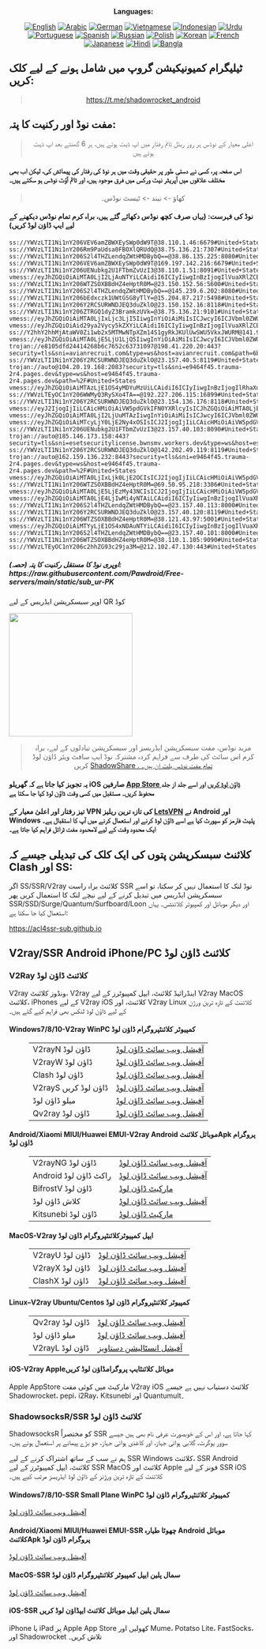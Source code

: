 
<div align="center">

**Languages:**

[![English](https://img.shields.io/badge/Language-English-red?style=for-the-badge)](README-en.md)
[![Arabic](https://img.shields.io/badge/Language-Arabic-red?style=for-the-badge)](README-ar.md)
[![German](https://img.shields.io/badge/Language-German-red?style=for-the-badge)](README-de.md)
[![Vietnamese](https://img.shields.io/badge/Language-Vietnamese-red?style=for-the-badge)](README-vi.md)
[![Indonesian](https://img.shields.io/badge/Language-Indonesian-red?style=for-the-badge)](README-id.md)
[![Urdu](https://img.shields.io/badge/Language-Urdu-red?style=for-the-badge)](README-ur-PK.md)
[![Portuguese](https://img.shields.io/badge/Language-Portuguese-red?style=for-the-badge)](README-pt-BR.md)
[![Spanish](https://img.shields.io/badge/Language-Spanish-red?style=for-the-badge)](README-es.md)
[![Russian](https://img.shields.io/badge/Language-Russian-red?style=for-the-badge)](README-ru.md)
[![Polish](https://img.shields.io/badge/Language-Polish-red?style=for-the-badge)](README-pl.md)
[![Korean](https://img.shields.io/badge/Language-Korean-red?style=for-the-badge)](README-ko-KR.md)
[![French](https://img.shields.io/badge/Language-French-red?style=for-the-badge)](README-fr.md)
[![Japanese](https://img.shields.io/badge/Language-Japanese-red?style=for-the-badge)](README-ja.md)
[![Hindi](https://img.shields.io/badge/Language-Hindi-red?style=for-the-badge)](README-hi.md)
[![Bangla](https://img.shields.io/badge/Language-Bangla-red?style=for-the-badge)](README-bn.md)

</div>
<h2>ٹیلیگرام کمیونیکیشن گروپ میں شامل ہونے کے لیے کلک کریں:</h2>
 <blockquote>
 <p style="text-align: center;"><a href="https://t.me/shadowrocket_android">https://t.me/shadowrocket_android</a></p>
 </blockquote>
 <h2>مفت نوڈ اور رکنیت کا پتہ:</h2>
 <blockquote>
 <p style="text-align: center;">اعلی معیار کے نوڈس ہر روز ریئل ٹائم رفتار میں اپ ڈیٹ ہوتے ہیں، ہر 6 گھنٹے بعد اپ ڈیٹ ہوتے ہیں</p>
 </blockquote>
 <h4>اس صفحہ پر، کسی نے دستی طور پر حقیقی وقت میں ہر نوڈ کی رفتار کی پیمائش کی، لیکن اب بھی مختلف علاقوں میں آپریٹر نیٹ ورکس میں فرق موجود ہیں، اور ٹائم آؤٹ نوڈس ہو سکتے ہیں۔ </h4>
 <blockquote>
 <p style="text-align: center;">کھاؤ -> نیند -> ٹیسٹ نوڈس۔ </p>
 </blockquote>
 <h4>نوڈ کی فہرست: (یہاں صرف کچھ نوڈس دکھائے گئے ہیں، براہ کرم تمام نوڈس دیکھنے کے لیے ایپ ڈاؤن لوڈ کریں)</h4>
    
```
ss://YWVzLTI1Ni1nY206VEV6amZBWXEySWp0dW9T@38.110.1.46:6679#United+States
ss://YWVzLTI1Ni1nY206Rm9PaUdsa0FBOXlQRUdQ@38.75.136.21:7307#United+States
ss://YWVzLTI1Ni1nY206S2l4THZLendqZWtHMDBybQ==@38.86.135.225:8080#United+States
ss://YWVzLTI1Ni1nY206VEV6amZBWXEySWp0dW9T@169.197.142.216:6679#United+States
ss://YWVzLTI1Ni1nY206UENubkg2U1FTbmZvUzI3@38.110.1.51:8091#United+States
vmess://eyJhZGQiOiAiMTA0LjI2LjAuNTYiLCAidiI6ICIyIiwgInBzIjogIlVuaXRlZCBTdGF0ZXMiLCAicG9ydCI6IDIwOTUsICJpZCI6ICJhNjNlOWM4Yy0yYzA0LTRiOGUtYWY2YS00YTAyNDk0YTFmMGIiLCAiYWlkIjogIjAiLCAibmV0IjogIndzIiwgInR5cGUiOiAiIiwgImhvc3QiOiAiaXAyLjgwODQ3MjYueHl6IiwgInBhdGgiOiAiZ2l0aHViLmNvbS9BbHZpbjk5OTkiLCAidGxzIjogIiJ9
ss://YWVzLTI1Ni1nY206WTZSOXBBdHZ4eHptR0M=@23.150.152.56:5600#United+States
ss://YWVzLTI1Ni1nY206S2l4THZLendqZWtHMDBybQ==@145.239.6.202:8080#United+Kingdom
ss://YWVzLTI1Ni1nY206bEdxczk1UWtGSG8yTlY=@15.204.87.217:5498#United+States
ss://YWVzLTI1Ni1nY206Y2RCSURWNDJEQ3duZklO@23.150.152.16:8118#United+States
ss://YWVzLTI1Ni1nY206ZTRGQ1dyZ3BramkzUVk=@38.75.136.21:9101#United+States
vmess://eyJhZGQiOiAiMTA0LjIxLjc3LjI5IiwgInYiOiAiMiIsICJwcyI6ICJVbml0ZWQgU3RhdGVzIiwgInBvcnQiOiA0NDMsICJpZCI6ICI4ZDkwYzEyOS00MTU2LTRkNmMtOTExNS0yNGRmMjVmMjZhMDIiLCAiYWlkIjogIjAiLCAibmV0IjogIndzIiwgInR5cGUiOiAiIiwgImhvc3QiOiAiYmV5b25kZGJjLnNicyIsICJwYXRoIjogIi9saW5rd3MiLCAidGxzIjogInRscyJ9
vmess://eyJhZGQiOiAid29ya2Vycy5kZXYiLCAidiI6ICIyIiwgInBzIjogIlVuaXRlZCBTdGF0ZXMiLCAicG9ydCI6IDQ0MywgImlkIjogIjc2MjIxYmZiLWU5MmYtNGU4MC04MWM1LTZmZTQ4ZjUwYWMwYiIsICJhaWQiOiAiMCIsICJuZXQiOiAid3MiLCAidHlwZSI6ICIiLCAiaG9zdCI6ICJmcmFncmFudC1oZWFydC1jOTRiLmZ0aWNyaC53b3JrZXJzLmRldiIsICJwYXRoIjogIi9nbHdlaWRmLnNicy9saW5rd3MiLCAidGxzIjogInRscyJ9
ss://Y2hhY2hhMjAtaWV0Zi1wb2x5MTMwNTpXZm14S1gyRkJKUlUwSWU5VkxJWURM@141.98.234.93:20012#Hong+Kong
vmess://eyJhZGQiOiAiMTA0LjE5LjU1LjQ5IiwgInYiOiAiMiIsICJwcyI6ICJVbml0ZWQgU3RhdGVzIiwgInBvcnQiOiAyMDgyLCAiaWQiOiAiNWYzZjA5YWQtODljYi00ZTk0LWE3YWQtYWE4MjM5OTEzNTU1IiwgImFpZCI6ICIwIiwgIm5ldCI6ICJ3cyIsICJ0eXBlIjogIiIsICJob3N0IjogImlwMy42OTI5MTk4Lnh5eiIsICJwYXRoIjogImdpdGh1Yi5jb20vQWx2aW45OTk5IiwgInRscyI6ICIifQ==
trojan://e8105dfd24414268b6c7652c63731097@198.41.220.20:443?security=tls&sni=avianrecruit.com&type=ws&host=avianrecruit.com&path=6b777a91#United+States
ss://YWVzLTI1Ni1nY206Y2RCSURWNDJEQ3duZklO@23.157.40.5:8119#United+States
trojan://auto@104.20.19.168:2083?security=tls&sni=e9464f45.trauma-2r4.pages.dev&type=ws&host=e9464f45.trauma-2r4.pages.dev&path=%2F#United+States
vmess://eyJhZGQiOiAiMTAzLjE1OS4yMDYuMzUiLCAidiI6ICIyIiwgInBzIjogIlRhaXdhbiIsICJwb3J0IjogMzE5NDUsICJpZCI6ICJlMmU1MTFiMC03ZGVmLTRlMWItZDIzOC02Y2I1MzkxYjJlM2YiLCAiYWlkIjogIjAiLCAibmV0IjogIndzIiwgInR5cGUiOiAiIiwgImhvc3QiOiAiIiwgInBhdGgiOiAiIiwgInRscyI6ICIifQ==
ss://YWVzLTEyOC1nY206WWMyQ3RySXo4TA==@192.227.206.115:16899#United+States
ss://YWVzLTI1Ni1nY206Y2RCSURWNDJEQ3duZklO@23.154.136.176:8118#United+States
vmess://eyJ2IjogIjIiLCAicHMiOiAiVW5pdGVkIFN0YXRlcyIsICJhZGQiOiAiMTA0LjE5LjQ1LjgiLCAicG9ydCI6ICIyMDk1IiwgImlkIjogIjdhNzM3ZjQxLWI3OTItNDI2MC05NGZmLTNkODY0ZGE2N2I4MCIsICJhaWQiOiAiMCIsICJzY3kiOiAiYXV0byIsICJuZXQiOiAid3MiLCAidHlwZSI6ICJub25lIiwgImhvc3QiOiAib25lYS5mbGhhLnJ1IiwgInBhdGgiOiAiLyIsICJ0bHMiOiAiIiwgInNuaSI6ICIiLCAiYWxwbiI6ICIifQ==
vmess://eyJhZGQiOiAiMTA0LjI2LjUuMTAzIiwgInYiOiAiMiIsICJwcyI6ICJVbml0ZWQgU3RhdGVzIiwgInBvcnQiOiAyMDk1LCAiaWQiOiAiYTYzZTljOGMtMmMwNC00YjhlLWFmNmEtNGEwMjQ5NGExZjBiIiwgImFpZCI6ICIwIiwgIm5ldCI6ICJ3cyIsICJ0eXBlIjogIiIsICJob3N0IjogImlwMi44MDg0NzI2Lnh5eiIsICJwYXRoIjogImdpdGh1Yi5jb20vQWx2aW45OTk5IiwgInRscyI6ICIifQ==
vmess://eyJhZGQiOiAiMTcyLjY0LjE2Ny4xOSIsICJ2IjogIjIiLCAicHMiOiAiVW5pdGVkIFN0YXRlcyIsICJwb3J0IjogMjA5NSwgImlkIjogImE2M2U5YzhjLTJjMDQtNGI4ZS1hZjZhLTRhMDI0OTRhMWYwYiIsICJhaWQiOiAiMCIsICJuZXQiOiAid3MiLCAidHlwZSI6ICIiLCAiaG9zdCI6ICJpcDIuODA4NDcyNi54eXoiLCAicGF0aCI6ICJnaXRodWIuY29tL0FsdmluOTk5OSIsICJ0bHMiOiAiIn0=
ss://YWVzLTI1Ni1nY206UENubkg2U1FTbmZvUzI3@23.157.40.103:8090#United+States
trojan://auto@185.146.173.158:443?security=tls&sni=esetsecuritylicense.bwnsmv.workers.dev&type=ws&host=esetsecuritylicense.bwnsmv.workers.dev#Sweden
ss://YWVzLTI1Ni1nY206Y2RCSURWNDJEQ3duZklO@142.202.49.119:8119#United+States
trojan://auto@162.159.136.232:8443?security=tls&sni=e9464f45.trauma-2r4.pages.dev&type=ws&host=e9464f45.trauma-2r4.pages.dev&path=%2F#United+States
vmess://eyJhZGQiOiAiMTA0LjIxLjk0LjE2OCIsICJ2IjogIjIiLCAicHMiOiAiVW5pdGVkIFN0YXRlcyIsICJwb3J0IjogODAsICJpZCI6ICI0ODA0ZjE0Yi1jMWY4LTQ1MmQtYTZlYy1lZmYxNDkwYWVhYzkiLCAiYWlkIjogIjAiLCAibmV0IjogIndzIiwgInR5cGUiOiAiIiwgImhvc3QiOiAiaGRmeTZjMS5mcmVlbGluZXMubmV0IiwgInBhdGgiOiAiL2xSa0dDa1lTOVg1R0ROSllNV1hON2tDbTNsTCIsICJ0bHMiOiAiIn0=
ss://YWVzLTI1Ni1nY206WTZSOXBBdHZ4eHptR0M=@69.50.95.218:3306#United+States
vmess://eyJhZGQiOiAiMTA0LjE5LjEzMy43NCIsICJ2IjogIjIiLCAicHMiOiAiVW5pdGVkIFN0YXRlcyIsICJwb3J0IjogNDQzLCAiaWQiOiAiYmY2NzQzN2UtNmM5MC00NWNhLWFiYzItYzcyNDBhNWNlMmFhIiwgImFpZCI6ICIwIiwgIm5ldCI6ICJ3cyIsICJ0eXBlIjogIiIsICJob3N0IjogImZveGx1eC5mb3ZpLnRrIiwgInBhdGgiOiAiL2Vpc2FzcWEiLCAidGxzIjogInRscyJ9
vmess://eyJhZGQiOiAiMTA0LjE4LjIwMi4yNTAiLCAidiI6ICIyIiwgInBzIjogIlVuaXRlZCBTdGF0ZXMiLCAicG9ydCI6IDg0NDMsICJpZCI6ICJhMTY1NWY1MS0xZTIwLTRhOTItOGExMS1iN2NhMzBhN2EzNTMiLCAiYWlkIjogIjAiLCAibmV0IjogIndzIiwgInR5cGUiOiAiIiwgImhvc3QiOiAiZXJmYW5uZXdmcmVlbm9kZXMudmRtbXN3eXptemlnb252bmprNDQzLndvcmtlcnMuZGV2IiwgInBhdGgiOiAiL2FmcmhtczA3LnhmaXhlZGZsb2F0LmNmZC9saW5rd3MiLCAidGxzIjogInRscyJ9
ss://YWVzLTI1Ni1nY206S2l4THZLendqZWtHMDBybQ==@23.157.40.113:8000#United+States
ss://YWVzLTI1Ni1nY206Y2RCSURWNDJEQ3duZklO@23.157.40.120:8119#United+States
ss://YWVzLTI1Ni1nY206WTZSOXBBdHZ4eHptR0M=@38.121.43.97:5001#United+States
vmess://eyJhZGQiOiAiMTYyLjE1OS4xNDAuNTYiLCAidiI6ICIyIiwgInBzIjogIlVuaXRlZCBTdGF0ZXMiLCAicG9ydCI6IDIwODIsICJpZCI6ICI1ZjNmMDlhZC04OWNiLTRlOTQtYTdhZC1hYTgyMzk5MTM1NTUiLCAiYWlkIjogIjAiLCAibmV0IjogIndzIiwgInR5cGUiOiAiIiwgImhvc3QiOiAiaXAzLjY5MjkxOTgueHl6IiwgInBhdGgiOiAiZ2l0aHViLmNvbS9BbHZpbjk5OTkiLCAidGxzIjogIiJ9
ss://YWVzLTI1Ni1nY206S2l4THZLendqZWtHMDBybQ==@23.157.40.101:8000#United+States
ss://YWVzLTI1Ni1nY206WTZSOXBBdHZ4eHptR0M=@38.110.1.105:9090#United+States
ss://YWVzLTEyOC1nY206c2hhZG93c29ja3M=@212.102.47.130:443#United+States
```
<h5>اوپری نوڈ کا مستقل رکنیت کا پتہ (حصہ): https://raw.githubusercontent.com/Pawdroid/Free-servers/main/static/sub_ur-PK</h5>
 <p>اوپر سبسکرپشن ایڈریس کے لیے QR کوڈ</p>
 <img src='https://raw.githubusercontent.com/Pawdroid/Free-servers/main/static/sub_ur-PK.png' width=250 height=250>
 <blockquote style='text-align: center;'>مزید نوڈس، مفت سبسکرپشن ایڈریسز اور سبسکرپشن تبادلوں کے لیے، براہ کرم اس سائٹ کی طرف سے فراہم کردہ مشترکہ نوڈ ایپ سافٹ ویئر ڈاؤن لوڈ کریں <a href='https://shadowsharing.com'>ShadowShare . تمام مفت نوڈس بلٹ ان ہیں۔ </a></blockquote>
 <h4>یہ تجویز کیا جاتا ہے کہ گھریلو iOS صارفین <a href='https://apps.apple.com/cn/app/shadowshare/id1612647259'>App Store ڈاؤن لوڈ کریں</a> اور اسے جلد از جلد محفوظ کریں۔ مستقبل میں کسی وقت ڈاؤن لوڈ کیا جا سکتا ہے</h4>
 <h4>تیز رفتار اور اعلیٰ معیار کے VPN کی تازہ ترین ریلیز <a href='https://letsgovpn.com'>LetsVPN</a> نے Android اور Windows پلیٹ فارمز کو سپورٹ کیا ہے اسے ڈاؤن لوڈ کرنے اور استعمال کرنے میں آپ کا استقبال ہے۔ ایک محدود وقت کے لیے لامحدود مفت ٹرائل فراہم کیا جاتا ہے۔ </h4>
 <div class="nv-content-wrap entry-content">
 <h2>کلائنٹ سبسکرپشن پتوں کی ایک کلک کی تبدیلی جیسے کہ Clash اور SS:</h2>
 <p>اگر SS/SSR/V2ray کلائنٹ براہ راست SSR نوڈ لنک کا استعمال نہیں کر سکتا، تو اسے سبسکرپشن ایڈریس میں تبدیل کرنے کے لیے نیچے لنک کا استعمال کریں پھر SSR/SSD/Surge/Quantum/Surfboard/Loon اور دیگر موبائل اور کمپیوٹر کلائنٹس۔ یہاں استعمال کیا جا سکتا ہے:</p>
 <p><a href="https://acl4ssr-sub.github.io" target="_blank" rel="noreferrer noopener nofollow">https://acl4ssr-sub.github.io</a></p>
 <h2>V2ray/SSR Android iPhone/PC کلائنٹ ڈاؤن لوڈ</h2>
 <h3>V2Ray کلائنٹ ڈاؤن لوڈ</h3>
 <p>V2ray ونڈوز کلائنٹ، V2ray اینڈرائیڈ کلائنٹ، ایپل کمپیوٹرز کے لیے V2ray MacOS کلائنٹ، iPhones کے لیے V2ray iOS کلائنٹ، اور V2ray Linux کلائنٹ کے تازہ ترین ورژن کے لیے ڈاؤن لوڈ لنکس بھی فراہم کیے گئے ہیں۔ </p>
 <h4>Windows7/8/10-<strong>V2ray WinPC کمپیوٹر کلائنٹ</strong>پروگرام ڈاؤن لوڈ</h4>
 <figure class="wp-block-table alignwide is-style-stripes"><table><tbody><tr><td>V2rayN ڈاؤن لوڈ</td><td><a href="https://github. com/2dust/v2rayN/releases" target="_blank" rel="noreferrer noopener">آفیشل ویب سائٹ ڈاؤن لوڈ</a></td></tr><tr><td>V2rayW ڈاؤن لوڈ</td><td> <a href="https://github.com/Cenmrev/V2RayW/releases" target="_blank" rel="noreferrer noopener">آفیشل ویب سائٹ ڈاؤن لوڈ</a></td></tr><tr><td> Clash ڈاؤن لوڈ</td><td><a href="https://github.com/Fndroid/clash_for_windows_pkg/releases" target="_blank" rel="noreferrer noopener">آفیشل ویب سائٹ ڈاؤن لوڈ</a></td> </tr><tr><td>V2rayS ڈاؤن لوڈ کریں</td><td><a href="https://github.com/Shinlor/V2RayS/releases" target="_blank" rel="noreferrer noopener"> آفیشل ویب سائٹ ڈاؤن لوڈ</a></td></tr><tr><td>میلو ڈاؤن لوڈ</td><td><a href="https://github.com/mellow-io/mellow/releases" target="_blank" rel="noreferrer noopener">آفیشل ویب سائٹ ڈاؤن لوڈ</a></td></tr><tr><td>Qv2ray ڈاؤن لوڈ</td><td><a href= "https://github.com/Qv2ray/Qv2ray" target="_blank" rel="noreferrer noopener">آفیشل ویب سائٹ ڈاؤن لوڈ</a></td></tr></tbody></table></figure>
 <h4><strong>Android/Xiaomi MIUI/Huawei EMUI-V2ray Android موبائل کلائنٹ</strong>Apk پروگرام ڈاؤن لوڈ</h4>
 <figure class="wp-block-table alignwide is-style-stripes"><table><tbody><tr><td>V2rayNG ڈاؤن لوڈ</td><td><a href="https://github. com/2dust/v2rayNG/releases" target="_blank" rel="noreferrer noopener">آفیشل ویب سائٹ ڈاؤن لوڈ</a></td></tr><tr><td>Android راکٹ ڈاؤن لوڈ</td><td><a href="https://github.com/Pawdroid/shadowrocket_for_android/releases" target="_blank" rel="noreferrer noopener">آفیشل ویب سائٹ ڈاؤن لوڈ</a></td></tr><tr> <td>BifrostV ڈاؤن لوڈ</td><td><a rel="noreferrer noopener" href="https://www.appsapk.com/downloading/latest/com.github.dawndiy.bifrostv-0.6.8.apk " target="_blank">مارکیٹ ڈاؤن لوڈ</a></td></tr><tr><td>کلاش ڈاؤن لوڈ</td><td><a href="https://github.com/Kr328/ClashForAndroid/releases" target="_blank" rel="noreferrer noopener">آفیشل ویب سائٹ ڈاؤن لوڈ</a></td></tr><tr><td>Kitsunebi ڈاؤن لوڈ</td><td><a rel =" noreferrer noopener" href="https://apkpure.com/kitsunebi/fun.kitsunebi.kitsunebi4android" target="_blank">مارکیٹ ڈاؤن لوڈ</a></td></tr></tbody></table></figure>
 <h4><strong>MacOS-V2ray <strong>ایپل کمپیوٹر</strong>کلائنٹ</strong>پروگرام ڈاؤن لوڈ</h4>
 <figure class="wp-block-table alignwide is-style-stripes"><table><tbody><tr><td>V2rayU ڈاؤن لوڈ</td><td><a href="https://github. com/yanue/V2rayU/releases" target="_blank" rel="noreferrer noopener">آفیشل ویب سائٹ ڈاؤن لوڈ</a></td></tr><tr><td>V2rayX ڈاؤن لوڈ</td><td> <a href="https://github.com/Cenmrev/V2RayX/releases" target="_blank" rel="noreferrer noopener">آفیشل ویب سائٹ ڈاؤن لوڈ</a></td></tr><tr><td> ClashX ڈاؤن لوڈ</td><td><a href="https://github.com/yichengchen/clashX/releases" target="_blank" rel="noreferrer noopener">آفیشل ویب سائٹ ڈاؤن لوڈ</a></td> </tr></tbody></table></figure>
 <h4><strong>Linux</strong>–<strong>V2ray Ubuntu/Centos کمپیوٹر کلائنٹ</strong>پروگرام ڈاؤن لوڈ</h4>
 <figure class="wp-block-table alignwide is-style-stripes"><table><tbody><tr><td>Qv2ray ڈاؤن لوڈ</td><td><a href="https://github. com/Qv2ray/Qv2ray" target="_blank" rel="noreferrer noopener">آفیشل ویب سائٹ ڈاؤن لوڈ</a></td></tr><tr><td>میلو ڈاؤن لوڈ</td><td><a href="https://github.com/mellow-io/mellow/releases" target="_blank" rel="noreferrer noopener">آفیشل ویب سائٹ ڈاؤن لوڈ</a></td></tr><tr><td> V2rayL ڈاؤن لوڈ</td><td><a rel="noreferrer noopener" href="https://github.com/jiangxufeng/v2rayL" target="_blank">آفیشل انسٹالیشن دستاویز</a></td></tr></tbody></table></figure>
 <h4>iOS-<strong>V2ray Apple<strong>موبائل کلائنٹ</strong>ایپ پروگرام</strong>ڈاؤن لوڈ کریں</h4>
 <p>Apple AppStore مارکیٹ میں کوئی مفت V2ray iOS کلائنٹ دستیاب نہیں ہے جیسے Shadowrocket، pepi، i2Ray، Kitsunebi اور Quantumult۔ </p>
 <h3>ShadowsocksR/SSR کلائنٹ ڈاؤن لوڈ</h3>
 <p>ShadowsocksR کو مختصراً SSR کہا جاتا ہے، اور اس کے خوبصورت عرفی نام بھی ہیں جیسے سوور یوگرٹ، گلابی ہوائی جہاز، اور کاغذی ہوائی جہاز، جو بڑے پیمانے پر استعمال ہوتے ہیں۔ </p>
 <p>ہم نے سب کے ساتھ اشتراک کرنے کے لیے SSR Windows کلائنٹ، SSR Android کلائنٹ، ایپل کمپیوٹرز کے لیے SSR MacOS کلائنٹ اور Apple فونز کے لیے SSR iOS کلائنٹ کے تازہ ترین ورژنز کے ڈاؤن لوڈ ایڈریسز مرتب کیے ہیں۔ </p>
 <h4><strong>Windows7/8/10-<strong>SSR Small Plane WinPC کمپیوٹر کلائنٹ</strong>پروگرام ڈاؤن لوڈ</strong></h4>
 <p><a rel="noreferrer noopener" href="https://github.com/shadowsocksrr/shadowsocksr-csharp/releases" target="_blank">آفیشل ویب سائٹ ڈاؤن لوڈ</a></p>
 <h4><strong><strong>Android/Xiaomi MIUI/Huawei EMUI-SSR چھوٹا طیارہ Android موبائل کلائنٹ</strong>Apk پروگرام ڈاؤن لوڈ</strong></h4>
 <p><a rel="noreferrer noopener" href="https://github.com/shadowsocksrr/shadowsocksr-android/releases" target="_blank">آفیشل ویب سائٹ ڈاؤن لوڈ</a></p>
 <h4><strong><strong>MacOS-SSR سمال پلین ایپل کمپیوٹر کلائنٹ</strong>پروگرام ڈاؤن لوڈ</strong></h4>
 <p><a href="https://github.com/qinyuhang/ShadowsocksX-NG-R/releases" target="_blank" rel="noreferrer noopener">آفیشل ویب سائٹ ڈاؤن لوڈ</a></p>
 <h4><strong>iOS-<strong>SSR سمال پلین ایپل موبائل کلائنٹ ایپ</strong></strong>ڈاؤن لوڈ کریں</h4>
 <p>iPhone یا iPad پر Apple App Store کھولیں اور Mume، Potatso Lite، FastSocks، اور Shadowrocket تلاش کریں۔ </p></div>
    